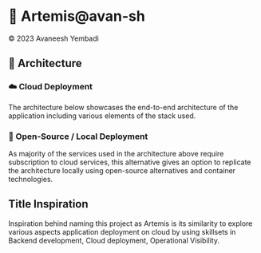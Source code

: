 # :rocket: Artemis@avan-sh 

© 2023 Avaneesh Yembadi

## 🎢 Architecture

### :cloud: Cloud Deployment
The architecture below showcases the end-to-end architecture of the application including various elements of the stack used.

### :ocean: Open-Source / Local Deployment 
As majority of the services used in the architecture above require subscription to cloud services, this alternative gives an option to replicate the architecture locally using open-source alternatives and container technologies. 


## Title Inspiration 
Inspiration behind naming this project as Artemis is its similarity to explore various aspects application deployment on cloud by using skillsets in Backend development, Cloud deployment, Operational Visibility.
